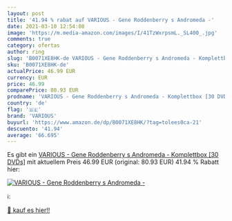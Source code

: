 ```yaml
---
layout: post
title: '41.94 % rabat auf VARIOUS - Gene Roddenberry s Andromeda -'
date: 2021-03-10 12:54:08
image: 'https://m.media-amazon.com/images/I/41TzWxrpsmL._SL400_.jpg'
comments: true
category: ofertas
author: ring
slug: 'B0071XE8HK-de VARIOUS - Gene Roddenberry s Andromeda - Komplettbox [30...'
sku: 'B0071XE8HK-de'
actualPrice: 46.99 EUR
currency: EUR
price: 46.99
comparePrice: 80.93 EUR
prodname: 'VARIOUS - Gene Roddenberry s Andromeda - Komplettbox [30 DVDs]'
country: 'de'
flag: '🇩🇪'
brand: 'VARIOUS'
buyurl: 'https://www.amazon.de/dp/B0071XE8HK/?tag=tolees0ca-21'
descuento: '41.94'
average: '66.695'
---
```


Es gibt ein [VARIOUS - Gene Roddenberry s Andromeda - Komplettbox [30 DVDs]](https://www.amazon.de/dp/B0071XE8HK/?tag=tolees0ca-21) mit aktuellem Preis 46.99 EUR (original: 80.93 EUR) 41.94 % Rabatt hier:

[![VARIOUS - Gene Roddenberry s Andromeda -](https://m.media-amazon.com/images/I/41TzWxrpsmL._SL400_.jpg)](https://www.amazon.de/dp/B0071XE8HK/?tag=tolees0ca-21)

ℹ️:


[🛒 kauf es hier!!](https://www.amazon.de/dp/B0071XE8HK/?tag=tolees0ca-21)
